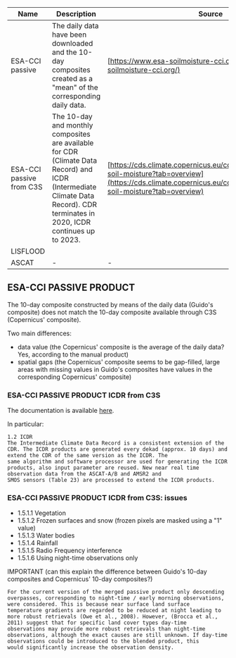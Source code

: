 

| Name| Description| Source|
|-----|------------|-------|
| ESA-CCI passive| The daily data have been downloaded and the 10-day composites created as a "mean" of the corresponding daily data. | [https://www.esa-soilmoisture-cci.org/](https://www.esa-soilmoisture-cci.org/) |
| ESA-CCI passive from C3S | The 10-day and monthly composites are available for CDR (Climate Data Record) and ICDR (Intermediate Climate Data Record). CDR terminates in 2020, ICDR continues up to 2023. | [https://cds.climate.copernicus.eu/cdsapp#!/dataset/satellite-soil-moisture?tab=overview](https://cds.climate.copernicus.eu/cdsapp#!/dataset/satellite-soil-moisture?tab=overview)|
| LISFLOOD | | |
| ASCAT    |-|-|

## ESA-CCI PASSIVE PRODUCT

The 10-day composite constructed by means of the daily data (Guido's composite) does not match the 10-day composite available through C3S (Copernicus' composite).

Two main differences:

- data value (the Copernicus' composite is the average of the daily data? Yes, according to the manual product)
- spatial gaps (the Copernicus' composite seems to be gap-filled, large areas with missing values in Guido's composites have values in the corresponding Copernicus' composite)

### ESA-CCI PASSIVE PRODUCT ICDR from C3S

The documentation is available [here](https://datastore.copernicus-climate.eu/documents/satellite-soil-moisture/C3S_312b_Lot4.D3.SM.5-v3.0_202101_Product_User_Guide_Specification_i1.0.pdf).

In particular:

```
1.2 ICDR
The Intermediate Climate Data Record is a consistent extension of the CDR. The ICDR products are generated every dekad (approx. 10 days) and extend the CDR of the same version as the ICDR. The
same algorithm and software processor are used for generating the ICDR products, also input parameter are reused. New near real time observation data from the ASCAT-A/B and AMSR2 and
SMOS sensors (Table 23) are processed to extend the ICDR products.
```

### ESA-CCI PASSIVE PRODUCT ICDR from C3S: issues

- 1.5.1.1 Vegetation
- 1.5.1.2 Frozen surfaces and snow (frozen pixels are masked using a "1" value)
- 1.5.1.3 Water bodies
- 1.5.1.4 Rainfall
- 1.5.1.5 Radio Frequency interference
- 1.5.1.6 Using night-time observations only

IMPORTANT (can this explain the difference between Guido's 10-day composites and Copernicus' 10-day composites?)

```
For the current version of the merged passive product only descending overpasses, corresponding to night-time / early morning observations, were considered. This is because near surface land surface
temperature gradients are regarded to be reduced at night leading to more robust retrievals (Owe et al., 2008). However, (Brocca et al., 2011) suggest that for specific land cover types day-time
observations may provide more robust retrievals than night-time observations, although the exact causes are still unknown. If day-time observations could be introduced to the blended product, this
would significantly increase the observation density.
```
